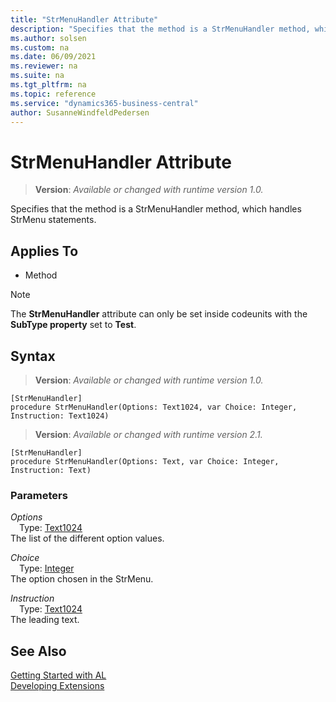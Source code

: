 ```yaml
---
title: "StrMenuHandler Attribute"
description: "Specifies that the method is a StrMenuHandler method, which handles StrMenu statements."
ms.author: solsen
ms.custom: na
ms.date: 06/09/2021
ms.reviewer: na
ms.suite: na
ms.tgt_pltfrm: na
ms.topic: reference
ms.service: "dynamics365-business-central"
author: SusanneWindfeldPedersen
---
```

[//]: # (START>DO_NOT_EDIT)
[//]: # (IMPORTANT:Do not edit any of the content between here and the END>DO_NOT_EDIT.)
[//]: # (Any modifications should be made in the .xml files in the ModernDev repo.)

# StrMenuHandler Attribute
> **Version**: _Available or changed with runtime version 1.0._

Specifies that the method is a StrMenuHandler method, which handles StrMenu statements.


## Applies To

- Method

> [!NOTE]
> The **StrMenuHandler** attribute can only be set inside codeunits with the **SubType property** set to **Test**.

## Syntax

> **Version**: _Available or changed with runtime version 1.0._

```
[StrMenuHandler]
procedure StrMenuHandler(Options: Text1024, var Choice: Integer, Instruction: Text1024)
```
> **Version**: _Available or changed with runtime version 2.1._

```
[StrMenuHandler]
procedure StrMenuHandler(Options: Text, var Choice: Integer, Instruction: Text)
```

### Parameters
*Options*  
&emsp;Type: [Text1024](../methods-auto/text/text-data-type.md)  
The list of the different option values.


*Choice*  
&emsp;Type: [Integer](../methods-auto/integer/integer-data-type.md)  
The option chosen in the StrMenu.


*Instruction*  
&emsp;Type: [Text1024](../methods-auto/text/text-data-type.md)  
The leading text.


[//]: # (IMPORTANT: END>DO_NOT_EDIT)
## See Also  
[Getting Started with AL](../devenv-get-started.md)  
[Developing Extensions](../devenv-dev-overview.md)  